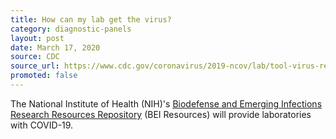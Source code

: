 ```yaml
---
title: How can my lab get the virus?
category: diagnostic-panels
layout: post
date: March 17, 2020
source: CDC
source_url: https://www.cdc.gov/coronavirus/2019-ncov/lab/tool-virus-requests.html
promoted: false
---
```


The National Institute of Health (NIH)'s [Biodefense and Emerging Infections Research Resources Repository](https://www.niaid.nih.gov/research/bei-resources-repository) (BEI Resources) will provide laboratories with COVID-19.
